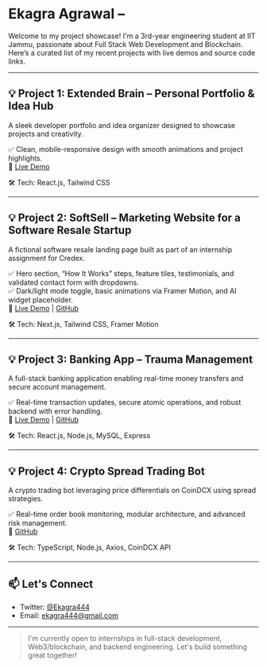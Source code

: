 # Ekagra Agrawal –

Welcome to my project showcase! I'm a 3rd-year engineering student at IIT Jammu, passionate about Full Stack Web Development and Blockchain. Here’s a curated list of my recent projects with live demos and source code links.

---

## 💡 Project 1: Extended Brain – Personal Portfolio & Idea Hub  
A sleek developer portfolio and idea organizer designed to showcase projects and creativity.

✅ Clean, mobile-responsive design with smooth animations and project highlights.  
🔗 [Live Demo](https://react-extended-brain-u4n1.vercel.app/)

🛠️ Tech: React.js, Tailwind CSS

---

## 💡 Project 2: SoftSell – Marketing Website for a Software Resale Startup  
A fictional software resale landing page built as part of an internship assignment for Credex.

✅ Hero section, “How It Works” steps, feature tiles, testimonials, and validated contact form with dropdowns.  
✅ Dark/light mode toggle, basic animations via Framer Motion, and AI widget placeholder.  
🔗 [Live Demo]([https://soft-sell-landing-page-theta.vercel.app/](https://soft-sell-landing-page-theta.vercel.app/)) | [GitHub](https://github.com/Ekagra444/SoftSell-LandingPage)

🛠️ Tech: Next.js, Tailwind CSS, Framer Motion

---

## 💡 Project 3: Banking App – Trauma Management  
A full-stack banking application enabling real-time money transfers and secure account management.

✅ Real-time transaction updates, secure atomic operations, and robust backend with error handling.  
🔗 [Live Demo](https://basic-payment-trauma-management.vercel.app/) | [GitHub](https://github.com/Ekagra444/basicPayment_traumaManagement)

🛠️ Tech: React.js, Node.js, MySQL, Express

---

## 💡 Project 4: Crypto Spread Trading Bot  
A crypto trading bot leveraging price differentials on CoinDCX using spread strategies.

✅ Real-time order book monitoring, modular architecture, and advanced risk management.  
🔗 [GitHub](https://github.com/Ekagra444/spread-trading-bot)

🛠️ Tech: TypeScript, Node.js, Axios, CoinDCX API

---

## 📫 Let's Connect

- Twitter: [@Ekagra444](https://x.com/Ekagra0007?t=dH-uzZV2Hi4OGZegekWsLA&s=09)
- Email: ekagra444@gmail.com

---

> I'm currently open to internships in full-stack development, Web3/blockchain, and backend engineering. Let's build something great together!
